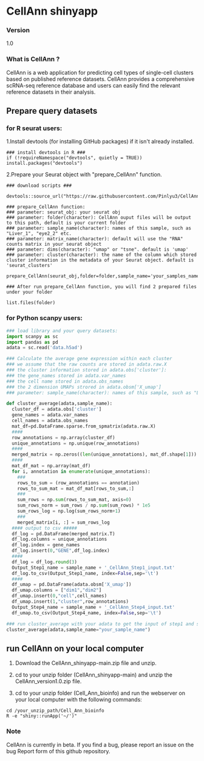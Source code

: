 # CellAnn shinyapp

### Version 
1.0

### What is CellAnn ?

CellAnn is a web application for predicting cell types of single-cell clusters based on published reference datasets. CellAnn provides a comprehensive scRNA-seq reference database and users can easily find the relevant reference datasets in their analysis.


## Prepare query datasets 
### for R seurat users:
1.Install devtools (for installing GitHub packages) if it isn't already installed.
```{r}
### install devtools in R ###
if (!requireNamespace("devtools", quietly = TRUE)) install.packages("devtools")
```
2.Prepare your Seurat object with "prepare_CellAnn" function.

```{r}
### download scripts ###

devtools::source_url("https://raw.githubusercontent.com/Pinlyu3/CellAnn/main/prepare_CellAnn.R")

### prepare_CellAnn function:
### parameter: seurat_obj: your seurat obj
### parameter: folder(character): CellAnn ouput files will be output to this path, default is your current folder
### parameter: sample_name(character): names of this sample, such as "Liver_1", "eye2_2" etc.
### parameter: matrix_name(character): default will use the "RNA" counts matrix in your seurat object
### parameter: dims(character): "umap" or "tsne". default is 'umap'
### parameter: cluster(character): the name of the column which stored cluster information in the metadata of your Seurat object. default is 'seurat_clusters'

prepare_CellAnn(seurat_obj,folder=folder,sample_name='your_samples_name',matrix_name='RNA',dims='umap',cluster='seurat_clusters')

### After run prepare_CellAnn function, you will find 2 prepared files under your folder 

list.files(folder)
```

### for Python scanpy users:
```python
### load library and your query datasets: 
import scanpy as sc
import pandas as pd
adata = sc.read('data.h5ad')

### Calculate the average gene expression within each cluster
### we assume that the raw counts are stored in adata.raw.X
### the cluster information stored in adata.obs['cluster']: 
### the gene_names stored in adata.var_names
### the cell name stored in adata.obs_names
### the 2 dimension UMAPs strored in adata.obsm['X_umap']
### parameter: sample_name(character): names of this sample, such as "Liver_1"

def cluster_average(adata,sample_name):
  cluster_df = adata.obs['cluster']
  gene_names = adata.var_names
  cell_names = adata.obs_names
  mat_df=pd.DataFrame.sparse.from_spmatrix(adata.raw.X)
  ####
  row_annotations = np.array(cluster_df)
  unique_annotations = np.unique(row_annotations)
  ####
  merged_matrix = np.zeros((len(unique_annotations), mat_df.shape[1]))
  ####
  mat_df_mat = np.array(mat_df)
  for i, annotation in enumerate(unique_annotations):
    ###
    rows_to_sum = (row_annotations == annotation)
    rows_to_sum_mat = mat_df_mat[rows_to_sum,:]
    ###
    sum_rows = np.sum(rows_to_sum_mat, axis=0)
    sum_rows_norm = sum_rows / np.sum(sum_rows) * 1e5
    sum_rows_log = np.log(sum_rows_norm+1)
    ###
    merged_matrix[i, :] = sum_rows_log
  #### output to csv #####
  df_log = pd.DataFrame(merged_matrix.T)
  df_log.columns = unique_annotations
  df_log.index = gene_names
  df_log.insert(0,"GENE",df_log.index)
  ####
  df_log = df_log.round(3)
  Output_Step1_name = sample_name + '_CellAnn_Step1_input.txt'
  df_log.to_csv(Output_Step1_name, index=False,sep='\t')
  ####
  df_umap = pd.DataFrame(adata.obsm['X_umap'])
  df_umap.columns = ["dim1","dim2"]
  df_umap.insert(0,"cell",cell_names)
  df_umap.insert(1,"cluster",row_annotations)
  Output_Step4_name = sample_name + '_CellAnn_Step4_input.txt'
  df_umap.to_csv(Output_Step4_name, index=False,sep='\t')

### run cluster_average with your adata to get the input of step1 and step4:
cluster_average(adata,sample_name="your_sample_name")

```
## run CellAnn on your local computer

1. Download the CellAnn_shinyapp-main.zip file and unzip.

2. cd to your unzip folder (CellAnn_shinyapp-main) and unzip the CellAnn_version1.0.zip file.

3. cd to your unzip folder (Cell_Ann_bioinfo) and run the webserver on your local computer with the following commands:

```shell
cd /your_unzip_path/Cell_Ann_bioinfo
R -e "shiny::runApp('~/')"
```

### Note 
CellAnn is currently in beta. If you find a bug, please report an issue on the bug Report form of this github repository.
